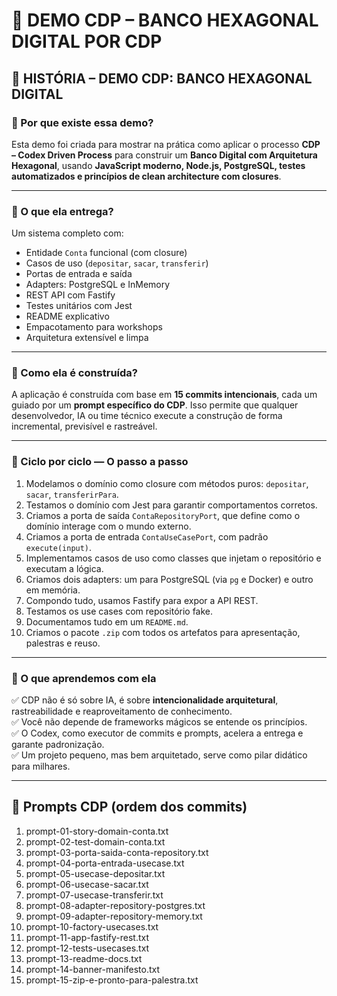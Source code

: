 # 🧪 DEMO CDP – BANCO HEXAGONAL DIGITAL POR CDP

## 📖 HISTÓRIA – DEMO CDP: BANCO HEXAGONAL DIGITAL

### 🧠 Por que existe essa demo?

Esta demo foi criada para mostrar na prática como aplicar o processo **CDP – Codex Driven Process** para construir um **Banco Digital com Arquitetura Hexagonal**, usando **JavaScript moderno, Node.js, PostgreSQL, testes automatizados e princípios de clean architecture com closures**.

---

### 🧩 O que ela entrega?

Um sistema completo com:

- Entidade `Conta` funcional (com closure)
- Casos de uso (`depositar`, `sacar`, `transferir`)
- Portas de entrada e saída
- Adapters: PostgreSQL e InMemory
- REST API com Fastify
- Testes unitários com Jest
- README explicativo
- Empacotamento para workshops
- Arquitetura extensível e limpa

---

### 🧭 Como ela é construída?

A aplicação é construída com base em **15 commits intencionais**, cada um guiado por um **prompt específico do CDP**. Isso permite que qualquer desenvolvedor, IA ou time técnico execute a construção de forma incremental, previsível e rastreável.

---

### 🔁 Ciclo por ciclo — O passo a passo

1. Modelamos o domínio como closure com métodos puros: `depositar`, `sacar`, `transferirPara`.
2. Testamos o domínio com Jest para garantir comportamentos corretos.
3. Criamos a porta de saída `ContaRepositoryPort`, que define como o domínio interage com o mundo externo.
4. Criamos a porta de entrada `ContaUseCasePort`, com padrão `execute(input)`.
5. Implementamos casos de uso como classes que injetam o repositório e executam a lógica.
6. Criamos dois adapters: um para PostgreSQL (via `pg` e Docker) e outro em memória.
7. Compondo tudo, usamos Fastify para expor a API REST.
8. Testamos os use cases com repositório fake.
9. Documentamos tudo em um `README.md`.
10. Criamos o pacote `.zip` com todos os artefatos para apresentação, palestras e reuso.

---

### 🚀 O que aprendemos com ela

✅ CDP não é só sobre IA, é sobre **intencionalidade arquitetural**, rastreabilidade e reaproveitamento de conhecimento.  
✅ Você não depende de frameworks mágicos se entende os princípios.  
✅ O Codex, como executor de commits e prompts, acelera a entrega e garante padronização.  
✅ Um projeto pequeno, mas bem arquitetado, serve como pilar didático para milhares.

---

## 🔖 Prompts CDP (ordem dos commits)

01. prompt-01-story-domain-conta.txt
02. prompt-02-test-domain-conta.txt
03. prompt-03-porta-saida-conta-repository.txt
04. prompt-04-porta-entrada-usecase.txt
05. prompt-05-usecase-depositar.txt
06. prompt-06-usecase-sacar.txt
07. prompt-07-usecase-transferir.txt
08. prompt-08-adapter-repository-postgres.txt
09. prompt-09-adapter-repository-memory.txt
10. prompt-10-factory-usecases.txt
11. prompt-11-app-fastify-rest.txt
12. prompt-12-tests-usecases.txt
13. prompt-13-readme-docs.txt
14. prompt-14-banner-manifesto.txt
15. prompt-15-zip-e-pronto-para-palestra.txt